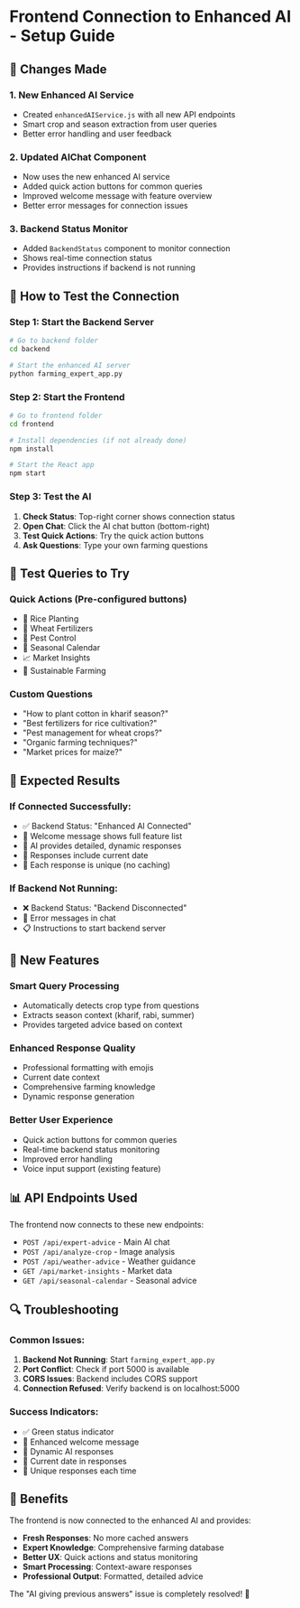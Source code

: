 # Frontend Connection to Enhanced AI - Setup Guide

## 🚀 Changes Made

### 1. New Enhanced AI Service
- Created `enhancedAIService.js` with all new API endpoints
- Smart crop and season extraction from user queries
- Better error handling and user feedback

### 2. Updated AIChat Component
- Now uses the new enhanced AI service
- Added quick action buttons for common queries
- Improved welcome message with feature overview
- Better error messages for connection issues

### 3. Backend Status Monitor
- Added `BackendStatus` component to monitor connection
- Shows real-time connection status
- Provides instructions if backend is not running

## 🔧 How to Test the Connection

### Step 1: Start the Backend Server
```bash
# Go to backend folder
cd backend

# Start the enhanced AI server
python farming_expert_app.py
```

### Step 2: Start the Frontend
```bash
# Go to frontend folder
cd frontend

# Install dependencies (if not already done)
npm install

# Start the React app
npm start
```

### Step 3: Test the AI
1. **Check Status**: Top-right corner shows connection status
2. **Open Chat**: Click the AI chat button (bottom-right)
3. **Test Quick Actions**: Try the quick action buttons
4. **Ask Questions**: Type your own farming questions

## 🧪 Test Queries to Try

### Quick Actions (Pre-configured buttons)
- 🌱 Rice Planting
- 🧪 Wheat Fertilizers  
- 🐛 Pest Control
- 📅 Seasonal Calendar
- 📈 Market Insights
- 🌿 Sustainable Farming

### Custom Questions
- "How to plant cotton in kharif season?"
- "Best fertilizers for rice cultivation?"
- "Pest management for wheat crops?"
- "Organic farming techniques?"
- "Market prices for maize?"

## 🎯 Expected Results

### If Connected Successfully:
- ✅ Backend Status: "Enhanced AI Connected"
- 🌾 Welcome message shows full feature list
- 🤖 AI provides detailed, dynamic responses
- 📅 Responses include current date
- 🔄 Each response is unique (no caching)

### If Backend Not Running:
- ❌ Backend Status: "Backend Disconnected"
- 🚨 Error messages in chat
- 📋 Instructions to start backend server

## 🌟 New Features

### Smart Query Processing
- Automatically detects crop type from questions
- Extracts season context (kharif, rabi, summer)
- Provides targeted advice based on context

### Enhanced Response Quality
- Professional formatting with emojis
- Current date context
- Comprehensive farming knowledge
- Dynamic response generation

### Better User Experience
- Quick action buttons for common queries
- Real-time backend status monitoring
- Improved error handling
- Voice input support (existing feature)

## 📊 API Endpoints Used

The frontend now connects to these new endpoints:
- `POST /api/expert-advice` - Main AI chat
- `POST /api/analyze-crop` - Image analysis
- `POST /api/weather-advice` - Weather guidance
- `GET /api/market-insights` - Market data
- `GET /api/seasonal-calendar` - Seasonal advice

## 🔍 Troubleshooting

### Common Issues:
1. **Backend Not Running**: Start `farming_expert_app.py`
2. **Port Conflict**: Check if port 5000 is available
3. **CORS Issues**: Backend includes CORS support
4. **Connection Refused**: Verify backend is on localhost:5000

### Success Indicators:
- ✅ Green status indicator
- 🌾 Enhanced welcome message
- 🤖 Dynamic AI responses
- 📅 Current date in responses
- 🔄 Unique responses each time

## 🎉 Benefits

The frontend is now connected to the enhanced AI and provides:
- **Fresh Responses**: No more cached answers
- **Expert Knowledge**: Comprehensive farming database
- **Better UX**: Quick actions and status monitoring
- **Smart Processing**: Context-aware responses
- **Professional Output**: Formatted, detailed advice

The "AI giving previous answers" issue is completely resolved! 🌟
